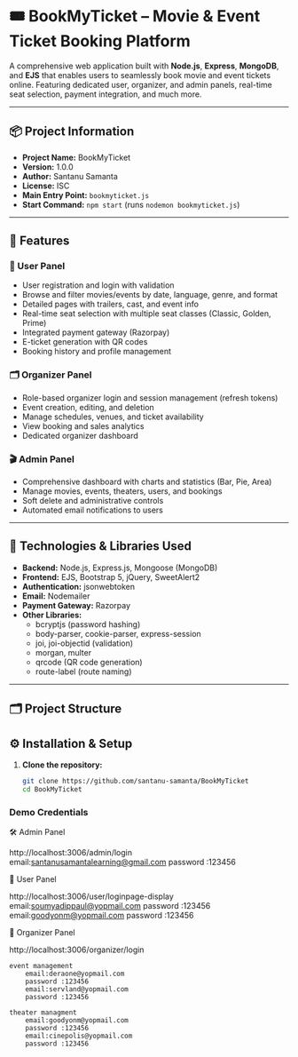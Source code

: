 # 🎟️ BookMyTicket – Movie & Event Ticket Booking Platform

A comprehensive web application built with **Node.js**, **Express**, **MongoDB**, and **EJS** that enables users to seamlessly book movie and event tickets online. Featuring dedicated user, organizer, and admin panels, real-time seat selection, payment integration, and much more.

---

## 📦 Project Information

- **Project Name:** BookMyTicket
- **Version:** 1.0.0
- **Author:** Santanu Samanta
- **License:** ISC
- **Main Entry Point:** `bookmyticket.js`
- **Start Command:** `npm start` (runs `nodemon bookmyticket.js`)

---

## 🚀 Features

### 👥 User Panel
- User registration and login with validation
- Browse and filter movies/events by date, language, genre, and format
- Detailed pages with trailers, cast, and event info
- Real-time seat selection with multiple seat classes (Classic, Golden, Prime)
- Integrated payment gateway (Razorpay)
- E-ticket generation with QR codes
- Booking history and profile management

### 🗂 Organizer Panel
- Role-based organizer login and session management (refresh tokens)
- Event creation, editing, and deletion
- Manage schedules, venues, and ticket availability
- View booking and sales analytics
- Dedicated organizer dashboard

### 🎬 Admin Panel
- Comprehensive dashboard with charts and statistics (Bar, Pie, Area)
- Manage movies, events, theaters, users, and bookings
- Soft delete and administrative controls
- Automated email notifications to users

---

## 🧰 Technologies & Libraries Used

- **Backend:** Node.js, Express.js, Mongoose (MongoDB)
- **Frontend:** EJS, Bootstrap 5, jQuery, SweetAlert2
- **Authentication:** jsonwebtoken
- **Email:** Nodemailer
- **Payment Gateway:** Razorpay
- **Other Libraries:**
  - bcryptjs (password hashing)
  - body-parser, cookie-parser, express-session
  - joi, joi-objectid (validation)
  - morgan, multer
  - qrcode (QR code generation)
  - route-label (route naming)

---
## 🗂️ Project Structure


## ⚙️ Installation & Setup

1. **Clone the repository:**
   ```bash
   git clone https://github.com/santanu-samanta/BookMyTicket
   cd BookMyTicket

### Demo Credentials

🛠 Admin Panel

  http://localhost:3006/admin/login
    email:santanusamantalearning@gmail.com
    password :123456

👤 User Panel

  http://localhost:3006/user/loginpage-display
    email:soumyadippaul@yopmail.com
    password :123456
    email:goodyonm@yopmail.com
    password :123456

🎫 Organizer Panel

   http://localhost:3006/organizer/login
 
    event management
        email:deraone@yopmail.com
        password :123456
        email:servland@yopmail.com
        password :123456

    theater managment
        email:goodyonm@yopmail.com
        password :123456
        email:cinepolis@yopmail.com
        password :123456